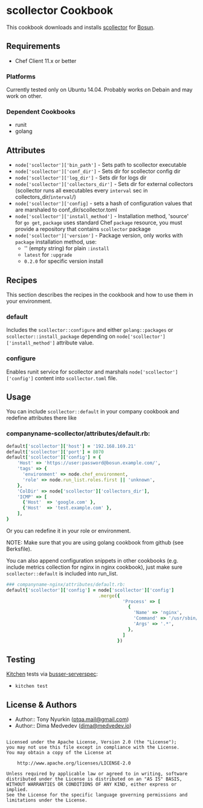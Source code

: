 scollector Cookbook
===================

This cookbook downloads and installs [scollector](https://github.com/bosun-monitor/bosun/tree/master/cmd/scollector) for [Bosun](bosun.org).


Requirements
------------
- Chef Client 11.x or better

### Platforms
Currently tested only on Ubuntu 14.04. Probably works on Debain and may work on other.


### Dependent Cookbooks
- runit
- golang

Attributes
----------

* `node['scollector']['bin_path']` - Sets path to scollector executable
* `node['scollector']['conf_dir']` - Sets dir for scollector config dir
* `node['scollector']['log_dir']` - Sets dir for logs dir
* `node['scollector']['collectors_dir']`  - Sets dir for external collectors (scollector runs all executables every `interval` sec in collectors_dir/`interval`/)
* `node['scollector']['config]` - sets a hash of configuration values that are marshaled to conf_dir/scollector.toml
* `node['scollector']['install_method']` - Installation method, 'source' for `go get`, `package` uses standard Chef `package` resource, you must provide a repository that contains `scollector` package
* `node['scollector']['version']` - Package version, only works with `package` installation method, use:
  * '' (empty string) for plain `:install`
  * `latest` for `:upgrade`
  * `0.2.0` for specific version install

Recipes
-------
This section describes the recipes in the cookbook and how to use them in your environment.

### default
Includes the `scollector::configure` and either `golang::packages` or `scollector::install_package` depending on `node['scollector']['install_method']` attribute value.

### configure
Enables runit service for scollector and marshals `node['scollector']['config']` content into `scollector.toml` file.

Usage
-----

You can include `scollector::default` in your company cookbook and redefine attributes there like
### companyname-scollector/attributes/default.rb:
```ruby
default['scollector']['host'] = '192.168.169.21'
default['scollector']['port'] = 8070
default['scollector']['config'] = {
    'Host' => 'https://user:password@bosun.example.com/',
    'tags' => {
      'environment' => node.chef_environment,
      'role' => node.run_list.roles.first || 'unknown',
    },
    'ColDir' => node['scollector']['collectors_dir'],
    'ICMP' => [
      {'Host'  => 'google.com' },
      {'Host'  => 'test.example.com' },
    ],
}
```

Or you can redefine it in your role or environment.

NOTE: Make sure that you are using golang cookbook from github (see Berksfile).

You can also append configuration snippets in other cookbooks (e.g. include metrics collection for nginx in nginx cookbook), just make sure `scollector::default` is included into run_list.
```ruby
### companyname-nginx/attributes/default.rb:
default['scollector']['config'] = node['scollector']['config']
                                  .merge({
                                           'Process' => [
                                             {
                                               'Name' => 'nginx',
                                               'Command' => '/usr/sbin/nginx',
                                               'Args' => '.*',
                                             },
                                           ]
                                         })
```                                         

Testing
-----
[Kitchen](http://kitchen.ci) tests via [busser-serverspec](https://github.com/test-kitchen/busser-serverspec):

* `kitchen test`


License & Authors
-----------------
- Author:: Tony Nyurkin (<ptqa.mail@gmail.com>)
- Author:: Dima Medvedev (<dima@medvedev.io>)

```text

Licensed under the Apache License, Version 2.0 (the "License");
you may not use this file except in compliance with the License.
You may obtain a copy of the License at

    http://www.apache.org/licenses/LICENSE-2.0

Unless required by applicable law or agreed to in writing, software
distributed under the License is distributed on an "AS IS" BASIS,
WITHOUT WARRANTIES OR CONDITIONS OF ANY KIND, either express or implied.
See the License for the specific language governing permissions and
limitations under the License.
```
